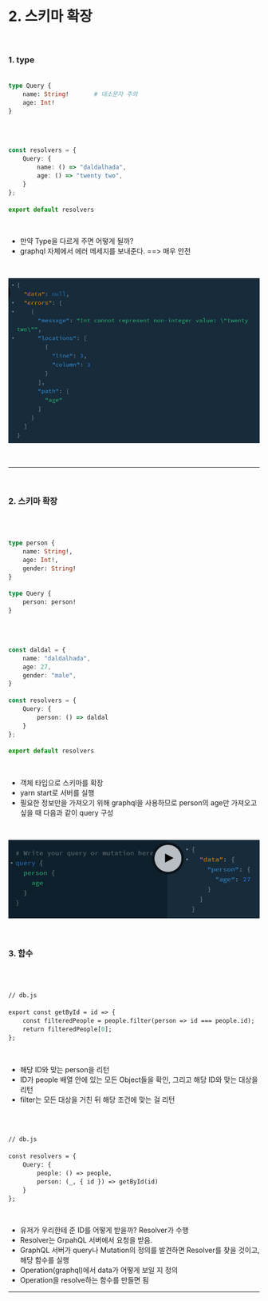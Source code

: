 # 2. 스키마 확장

<br>

### 1. type

```graphql

type Query {
    name: String!       # 대소문자 주의
    age: Int!
}

```

<br>

```typescript

const resolvers = {
    Query: {
        name: () => "daldalhada",
        age: () => "twenty two",
    }
};

export default resolvers

```

<br>
  
  - 만약 Type을 다르게 주면 어떻게 될까?
  - graphql 자체에서 에러 메세지를 보내준다. ==> 매우 안전
  
<br>

![graphql](https://github.com/daldalhada/graphql/blob/main/image/graphql2.PNG)

<br>

*** 

<br>

### 2. 스키마 확장

<br>

```graphql

type person {
    name: String!,
    age: Int!,
    gender: String!
}

type Query {
    person: person!
}


```

<br>

```typescript

const daldal = {
    name: "daldalhada",
    age: 27,
    gender: "male",
}

const resolvers = {
    Query: {
        person: () => daldal
    }
};

export default resolvers

```

<br>

  - 객체 타입으로 스키마를 확장
  - yarn start로 서버를 실행
  - 필요한 정보만을 가져오기 위해 graphql을 사용하므로 person의 age만 가져오고 싶을 때 다음과 같이 query 구성

<br>

![graphql](https://github.com/daldalhada/graphql/blob/main/image/graphql3.PNG)

<br>

### 3. 함수

<br>

```graphql

// db.js

export const getById = id => {
    const filteredPeople = people.filter(person => id === people.id);
    return filteredPeople[0];
};

```

<br>

  - 해당 ID와 맞는 person을 리턴
  - ID가 people 배열 안에 있는 모든 Object들을 확인, 그리고 해당 ID와 맞는 대상을 리턴
  - filter는 모든 대상을 거친 뒤 해당 조건에 맞는 걸 리턴

<br>

```graphql

// db.js

const resolvers = {
    Query: {
        people: () => people,
        person: (_, { id }) => getById(id)
    }
};

```

<br>

  - 유저가 우리한테 준 ID를 어떻게 받을까? Resolver가 수행
  - Resolver는 GrpahQL 서버에서 요청을 받음. 
  - GraphQL 서버가 query나 Mutation의 정의를 발견하면 Resolver를 찾을 것이고, 해당 함수를 실행 
  - Operation(graphql)에서 data가 어떻게 보일 지 정의
  - Operation을 resolve하는 함수를 만들면 됨


*** 

<br>